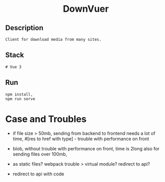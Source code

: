 <h1 align="center">DownVuer</h1>

## Description
    Client for download media from many sites.

## Stack 
    # Vue 3

## Run
    npm install,
    npm run serve



# Case and Troubles

- if file size > 50mb, sending from backend to frontend needs a lot of time,
    #[res to href with type] - trouble with performance on front

- blob, without trouble with performance on front, time is 2long also for sending files over 100mb,

- as static files? webpack trouble > virtual module? redirect to api?

- redirect to api with code